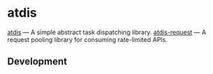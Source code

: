 # atdis

[atdis](./atdis) &mdash; A simple abstract task dispatching library.
[atdis-request](./atdis-request) &mdash; A request pooling library for consuming rate-limited APIs.

## Development
